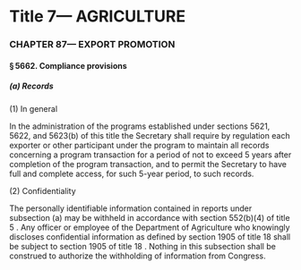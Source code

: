 
# Title 7— AGRICULTURE
### CHAPTER 87— EXPORT PROMOTION
#### § 5662. Compliance provisions
##### (a) Records

(1) In general

In the administration of the programs established under sections 5621, 5622, and 5623(b) of this title the Secretary shall require by regulation each exporter or other participant under the program to maintain all records concerning a program transaction for a period of not to exceed 5 years after completion of the program transaction, and to permit the Secretary to have full and complete access, for such 5-year period, to such records.

(2) Confidentiality

The personally identifiable information contained in reports under subsection (a) may be withheld in accordance with section 552(b)(4) of title 5 . Any officer or employee of the Department of Agriculture who knowingly discloses confidential information as defined by section 1905 of title 18 shall be subject to section 1905 of title 18 . Nothing in this subsection shall be construed to authorize the withholding of information from Congress.
